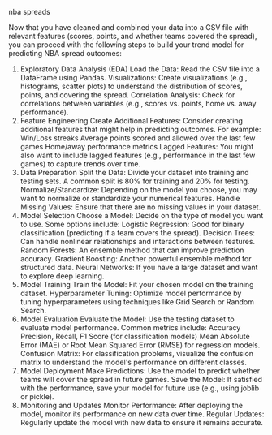 nba spreads

Now that you have cleaned and combined your data into a CSV file with relevant features (scores, points, and whether teams covered the spread), you can proceed with the following steps to build your trend model for predicting NBA spread outcomes:

1. Exploratory Data Analysis (EDA)
   Load the Data: Read the CSV file into a DataFrame using Pandas.
   Visualizations: Create visualizations (e.g., histograms, scatter plots) to understand the distribution of scores, points, and covering the spread.
   Correlation Analysis: Check for correlations between variables (e.g., scores vs. points, home vs. away performance).
2. Feature Engineering
   Create Additional Features: Consider creating additional features that might help in predicting outcomes. For example:
   Win/Loss streaks
   Average points scored and allowed over the last few games
   Home/away performance metrics
   Lagged Features: You might also want to include lagged features (e.g., performance in the last few games) to capture trends over time.
3. Data Preparation
   Split the Data: Divide your dataset into training and testing sets. A common split is 80% for training and 20% for testing.
   Normalize/Standardize: Depending on the model you choose, you may want to normalize or standardize your numerical features.
   Handle Missing Values: Ensure that there are no missing values in your dataset.
4. Model Selection
   Choose a Model: Decide on the type of model you want to use. Some options include:
   Logistic Regression: Good for binary classification (predicting if a team covers the spread).
   Decision Trees: Can handle nonlinear relationships and interactions between features.
   Random Forests: An ensemble method that can improve prediction accuracy.
   Gradient Boosting: Another powerful ensemble method for structured data.
   Neural Networks: If you have a large dataset and want to explore deep learning.
5. Model Training
   Train the Model: Fit your chosen model on the training dataset.
   Hyperparameter Tuning: Optimize model performance by tuning hyperparameters using techniques like Grid Search or Random Search.
6. Model Evaluation
   Evaluate the Model: Use the testing dataset to evaluate model performance. Common metrics include:
   Accuracy
   Precision, Recall, F1 Score (for classification models)
   Mean Absolute Error (MAE) or Root Mean Squared Error (RMSE) for regression models.
   Confusion Matrix: For classification problems, visualize the confusion matrix to understand the model's performance on different classes.
7. Model Deployment
   Make Predictions: Use the model to predict whether teams will cover the spread in future games.
   Save the Model: If satisfied with the performance, save your model for future use (e.g., using joblib or pickle).
8. Monitoring and Updates
   Monitor Performance: After deploying the model, monitor its performance on new data over time.
   Regular Updates: Regularly update the model with new data to ensure it remains accurate.

